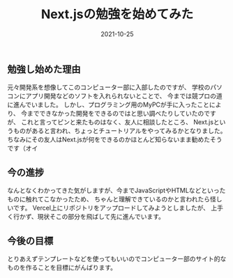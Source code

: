 ﻿---
title: 'Next.jsの勉強を始めてみた'
date: '2021-10-25'
---

## 勉強し始めた理由

元々開発系を想像してこのコンピューター部に入部したのですが、
学校のパソコンにアプリ開発などのソフトを入れられないとことで、
今までは競プロの道に進んでいました。
しかし、プログラミング用のMyPCが手に入ったことにより、
今までできなかった開発をできるのではと思い調べたりしていたのですが、
これと言ってピンと来たものはなく、友人に相談したところ、
Next.jsというものがあると言われ、ちょっとチュートリアルをやってみるかとなりました。
ちなみにその友人はNext.jsが何をできるのかほとんど知らないまま勧めたそうです（オイ

## 今の進捗
なんとなくわかってきた気がしますが、今までJavaScriptやHTMLなどといったものに触れてこなかったため、
ちゃんと理解できているのかと言われたら怪しいです。
Vercel上にリポジトリをアップロードしてみようとしましたが、
上手く行かず、現状そこの部分を飛ばして先に進んでいます。

## 今後の目標
とりあえずテンプレートなどを使ってもいいのでコンピューター部のサイト的なものを作ることを目標にがんばります。